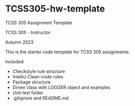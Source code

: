 # TCSS305-hw-template

TCSS 305 Assignment Template

TCSS 305 - Instructor

Autumn 2023

This is the starter code template for TCSS 305 assignments.

Included:

- Checkstyle rule structure
- IntelliJ Clean-code rules
- Package structure
- Driver class with LOGGER object and examples
- Unit test folder
- .gitignore and README.md
